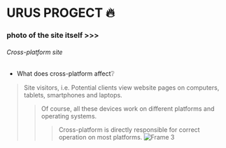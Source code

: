 # URUS PROGECT :fire:
### photo of the site itself >>>
###### Cross-platform site
- What does cross-platform affect:grey_question:
>Site visitors, i.e. Potential clients view website pages on computers, tablets, smartphones and laptops.
>>Of course, all these devices work on different platforms and operating systems.
>>>Cross-platform is directly responsible for correct operation on most platforms.
![Frame 3](https://github.com/user-attachments/assets/0f9a9069-ec2c-45a8-88d5-40ba9ef92bb2)
